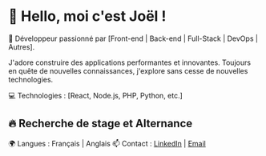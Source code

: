 # 👋 Hello, moi c'est Joël !

🚀 Développeur passionné par [Front-end | Back-end | Full-Stack | DevOps | Autres]. 

J'adore construire des applications performantes et innovantes. Toujours en quête 
de nouvelles connaissances, j'explore sans cesse de nouvelles technologies.

💻 Technologies : [React, Node.js, PHP, Python, etc.]


## 🔥 Recherche de stage et Alternance

🌍 Langues : Français | Anglais
📫 Contact : [LinkedIn](https://www.linkedin.com/in/jo%C3%ABl-nutsugan-688a232b1/) | [Email](mailto:joelnutsugan@gmail.com)
